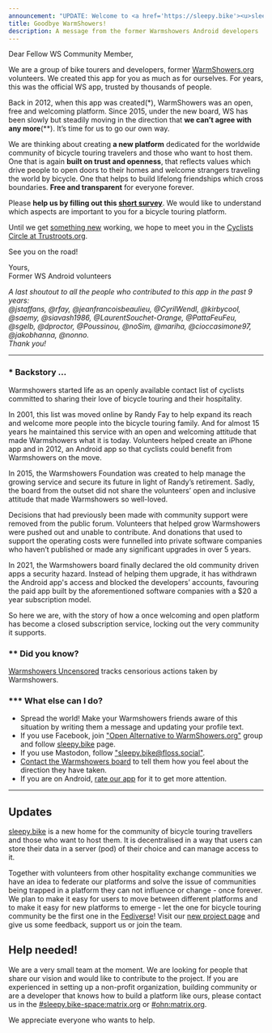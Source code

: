 ```yaml
---
announcement: "UPDATE: Welcome to <a href='https://sleepy.bike'><u>sleepy.bike</u></a> !!!"
title: Goodbye WarmShowers!
description: A message from the former Warmshowers Android developers
---
```


Dear Fellow WS Community Member,

We are a group of bike tourers and developers, former [WarmShowers.org](https://warmshowers.org) volunteers. We created this app for you as much as for ourselves. For years, this was the official WS app, trusted by thousands of people.

Back in 2012, when this app was created(\*), WarmShowers was an open, free and welcoming platform. Since 2015, under the new board, WS has been slowly but steadily moving in the direction that **we can’t agree with any more**(\*\*). It’s time for us to go our own way.

We are thinking about creating **a new platform** dedicated for the worldwide community of bicycle touring travelers and those who want to host them. One that is again **built on trust and openness**, that reflects values which drive people to open doors to their homes and welcome strangers traveling the world by bicycle. One that helps to build lifelong friendships which cross boundaries. **Free and transparent** for everyone forever.

Please **help us by filling out this [short survey](https://warmshowers.github.io/wsandroid/survey)**. We would like to understand which aspects are important to you for a bicycle touring platform.

Until we get [something new](https://sleepy.bike) working, we hope to meet you in the [Cyclists Circle at Trustroots.org](https://www.trustroots.org/?circle=cyclists).

See you on the road!

Yours,\
Former WS Android volunteers

*A last shoutout to all the people who contributed to this app in the past 9 years:\
@jstaffans, @rfay, @jeanfrancoisbeaulieu, @CyrilWendl, @kirbycool, @saemy, @siavash1986, @LaurentSouchet-Orange, @PattaFeuFeu, @sgelb, @dproctor, @Poussinou, @noSim, @mariha, @cioccasimone97, @jakobhanna, @nonno.<br/>
Thank you!*

---

### \* Backstory ...

Warmshowers started life as an openly available contact list of cyclists committed to sharing their love of bicycle touring and their hospitality.

In 2001, this list was moved online by Randy Fay to help expand its reach and welcome more people into the bicycle touring family. And for almost 15 years he maintained this service with an open and welcoming attitude that made Warmshowers what it is today. Volunteers helped create an iPhone app and in 2012, an Android app so that cyclists could benefit from Warmshowers on the move.

In 2015, the Warmshowers Foundation was created to help manage the growing service and secure its future in light of Randy’s retirement. Sadly, the board from the outset did not share the volunteers’ open and inclusive attitude that made Warmshowers so well-loved.

Decisions that had previously been made with community support were removed from the public forum. Volunteers that helped grow Warmshowers were pushed out and unable to contribute. And donations that used to support the operating costs were funnelled into private software companies who haven’t published or made any significant upgrades in over 5 years.

In 2021, the Warmshowers board finally declared the old community driven apps a security hazard. Instead of helping them upgrade, it has withdrawn the Android app's access and blocked the developers’ accounts, favouring the paid app built by the aforementioned software companies with a $20 a year subscription model.

So here we are, with the story of how a once welcoming and open platform has become a closed subscription service, locking out the very community it supports.


### \*\* Did you know?

[Warmshowers Uncensored](https://gitlab.com/-/snippets/2111860) tracks censorious actions taken by Warmshowers.


### \*\*\* What else can I do?

* Spread the world! Make your Warmshowers friends aware of this situation by writing them a message and updating your profile text.
* If you use Facebook, join ["Open Alternative to WarmShowers.org"](https://www.facebook.com/groups/243374777243989/) group and follow [sleepy.bike](https://www.facebook.com/SleepyBikeFanpage) page.
* If you use Mastodon, follow ["sleepy.bike@floss.social"](https://floss.social/@sleepybike).
* [Contact the Warmshowers board](https://www.warmshowers.org/contact) to tell them how you feel about the direction they have taken.
* If you are on Android, [rate our app](https://play.google.com/store/apps/details?id=fi.bitrite.android.ws) for it to get more attention.

---


## Updates

[sleepy.bike](https://sleepy.bike) is a new home for the community of bicycle touring travellers and those who want to host them. It is decentralised in a way that users can store their data in a server (pod) of their choice and can manage access to it.  

Together with volunteers from other hospitality exchange communities we have an idea to federate our platforms and solve the issue of communities being trapped in a platform they can not influence or change - once forever. We plan to make it easy for users to move between different platforms and to make it easy for new platforms to emerge - let the one for bicycle touring community be the first one in the [Fediverse](https://en.wikipedia.org/wiki/Fediverse)! Visit our [new project page](https://openhospitality.network/) and give us some feedback, support us or join the team.


## Help needed!

We are a very small team at the moment. We are looking for people that share our
vision and would like to contribute to the project.
If you are experienced in setting up a non-profit organization, building
community or are a developer that knows how to build a platform like ours,
please contact us in the [#sleepy.bike-space:matrix.org](https://matrix.to/#/#sleepy.bike-space:matrix.org) or [#ohn:matrix.org](https://matrix.to/#/#ohn:matrix.org).

We appreciate everyone who wants to help. 
